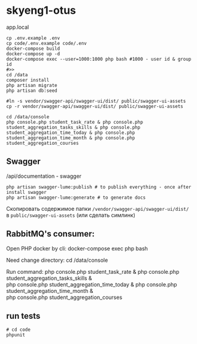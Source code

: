 # skyeng1-otus

app.local

```shell
cp .env.example .env
cp code/.env.example code/.env
docker-compose build
docker-compose up -d
docker-compose exec --user=1000:1000 php bash #1000 - user id & group id
#>>
cd /data
composer install
php artisan migrate
php artisan db:seed

#ln -s vendor/swagger-api/swagger-ui/dist/ public/swagger-ui-assets
cp -r vendor/swagger-api/swagger-ui/dist/ public/swagger-ui-assets

cd /data/console
php console.php student_task_rate & php console.php student_aggregation_tasks_skills & php console.php student_aggregation_time_today & php console.php student_aggregation_time_month & php console.php student_aggregation_courses
```

## Swagger
<host>/api/documentation - swagger
```shell
php artisan swagger-lume:publish # to publish everything - once after install swagger
php artisan swagger-lume:generate # to generate docs
```

Скопировать содержимое папки `/vendor/swagger-api/swagger-ui/dist/`  
в `public/swagger-ui-assets` (или сделать симлинк)



## RabbitMQ's consumer:
Open PHP docker by cli: docker-compose exec php bash

Need change directory: cd /data/console

Run command: php console.php student_task_rate & php console.php student_aggregation_tasks_skills & \
php console.php student_aggregation_time_today & php console.php student_aggregation_time_month & \
php console.php student_aggregation_courses
  
## run tests
```shell
# cd code
phpunit
```
